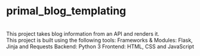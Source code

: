 # primal_blog_templating
<br>
This project takes blog information from an API and renders it. 
<br>
This project is built using the following tools:
Frameworks & Modules: Flask, Jinja and Requests
Backend: Python 3
Frontend: HTML, CSS and JavaScript
<br>
